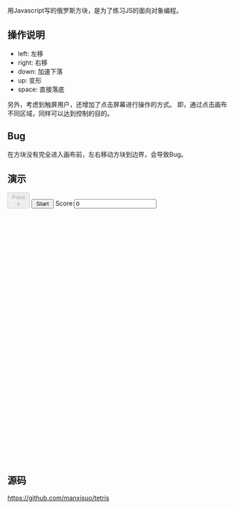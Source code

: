 用Javascript写的俄罗斯方块，是为了练习JS的面向对象编程。

## 操作说明
* left: 左移
* right: 右移
* down: 加速下落
* up: 变形
* space: 直接落底

另外，考虑到触屏用户，还增加了点击屏幕进行操作的方式。
即，通过点击画布不同区域，同样可以达到控制的目的。

## Bug
在方块没有完全进入画布前，左右移动方块到边界，会导致Bug。

## 演示
<script type="text/javascript" src="https://raw.github.com/manxisuo/tetris/master/js/tetris.js"></script>
<button id="pause" disabled="disabled" style="width: 50px">Pause</button>
<button id="start" style="width: 50px">Start</button>
<label for="score">Score:</label><input type="text" readonly="readonly" value="0" id="score" />
<div id="stage" style="height: 550px;"></div>

## 源码
<https://github.com/manxisuo/tetris>
